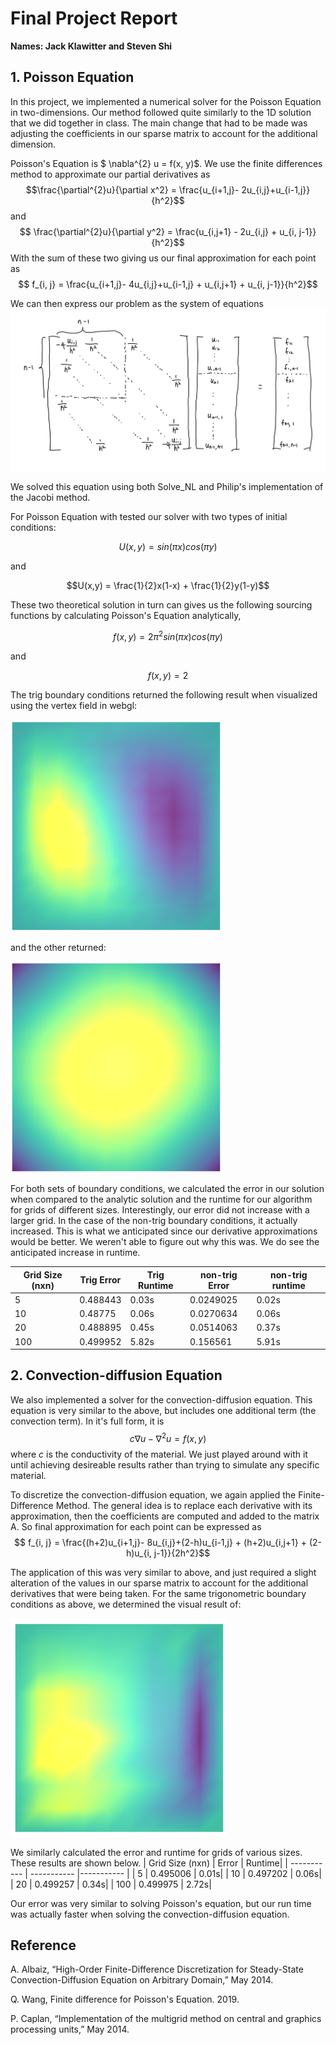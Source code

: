 # Final Project Report

**Names: Jack Klawitter and Steven Shi**

## 1. Poisson Equation
In this project, we implemented a  numerical solver for the Poisson Equation in two-dimensions. Our method followed quite similarly to the 1D solution that we did together in class. The main change that had to be made was adjusting the coefficients in our sparse matrix to account for the additional dimension.

Poisson's Equation is $ \nabla^{2} u = f(x, y)$. We use the finite differences method to approximate our partial derivatives as $$\frac{\partial^{2}u}{\partial x^2} = \frac{u_{i+1,j}- 2u_{i,j}+u_{i-1,j}}{h^2}$$ and $$ \frac{\partial^{2}u}{\partial y^2} = \frac{u_{i,j+1} - 2u_{i,j} + u_{i, j-1}}{h^2}$$ With the sum of these two giving us our final approximation for each point as $$ f_{i, j} = \frac{u_{i+1,j}- 4u_{i,j}+u_{i-1,j} + u_{i,j+1} + u_{i, j-1}}{h^2}$$

We can then express our problem as the system of equations
![](./images/matrix(1).jpg)

We solved this equation using both Solve_NL and Philip's implementation of the Jacobi method. 


For Poisson Equation with tested our solver with two types of initial conditions:

$$U(x,y) = sin(\pi x)cos(\pi y)$$

and

$$U(x,y) = \frac{1}{2}x(1-x) + \frac{1}{2}y(1-y)$$

These two theoretical solution in turn can gives us the following sourcing functions by calculating Poisson's Equation analytically,

$$f(x,y) = 2\pi^2 sin(\pi x) cos(\pi y)$$

and

$$f(x,y) = 2$$

The trig boundary conditions returned the following result when visualized using the vertex field in webgl:

![](./images/trig.png)


and the other returned:

![](./images/notTrig.png)

For both sets of boundary conditions, we calculated the error in our solution when compared to the analytic solution and the runtime for our algorithm for grids of different sizes. Interestingly, our error did not increase with a larger grid. In the case of the non-trig boundary conditions, it actually increased. This is what we anticipated since our derivative approximations would be better. We weren't able to figure out why this was. We do see the anticipated increase in runtime.

| Grid Size (nxn)     | Trig Error | Trig Runtime| non-trig Error | non-trig runtime |
| ----------- | ----------- |----------- |----------- |----------- |
| 5     | 0.488443     | 0.03s|0.0249025| 0.02s|
| 10    | 0.48775     | 0.06s|0.0270634| 0.06s|
| 20     | 0.488895     | 0.45s| 0.0514063| 0.37s|
| 100    | 0.499952     | 5.82s|0.156561| 5.91s|



## 2. Convection-diffusion Equation

We also implemented a solver for the convection-diffusion equation. This equation is very similar to the above, but includes one additional term (the convection term). In it's full form, it is $$ c\nabla u - \nabla^{2} u = f(x, y) $$ where $c$ is the conductivity of the material. We just played around with it until achieving desireable results rather than trying to simulate any specific material. 

To discretize the convection-diffusion equation, we again applied the Finite-Difference Method. The general idea is to replace each derivative with its approximation, then the coefficients are computed and added to the matrix A. So final approximation for each point can be expressed as $$ f_{i, j} = \frac{(h+2)u_{i+1,j}- 8u_{i,j}+(2-h)u_{i-1,j} + (h+2)u_{i,j+1} + (2-h)u_{i, j-1}}{2h^2}$$

The application of this was very similar to above, and just required a slight alteration of the values in our sparse matrix to account for the additional derivatives that were being taken. For the same trigonometric boundary conditions as above, we determined the visual result of:

![](./images/trigConvec.png)


We similarly calculated the error and runtime for grids of various sizes. These results are shown below.
| Grid Size (nxn)     | Error | Runtime|
| ----------- | ----------- |----------- |
| 5     | 0.495006    | 0.01s|
| 10    | 0.497202     | 0.06s|
| 20     | 0.499257     | 0.34s|
| 100    | 0.499975     | 2.72s|

Our error was very similar to solving Poisson's equation, but our run time was actually faster when solving the convection-diffusion equation.




## Reference
A. Albaiz, “High-Order Finite-Difference Discretization for Steady-State Convection-Diffusion Equation on Arbitrary Domain,” May 2014. 

Q. Wang, Finite difference for Poisson's Equation. 2019.  

P. Caplan, “Implementation of the multigrid method on central and graphics processing units,” May 2014. 

